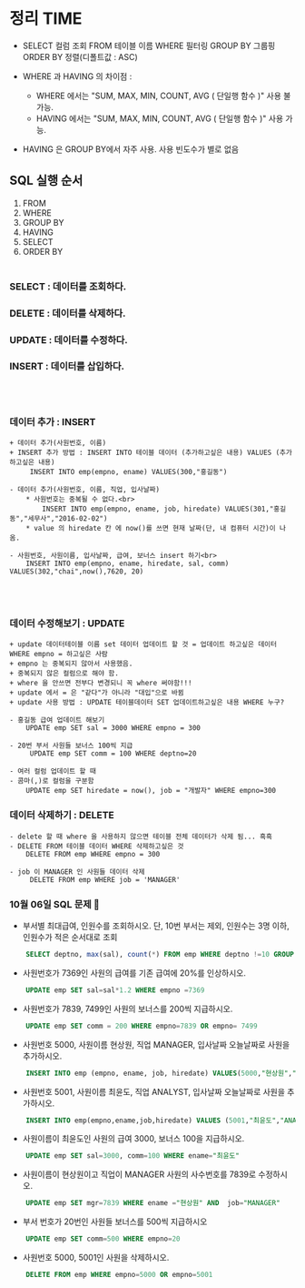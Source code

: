 # 정리 TIME

- SELECT 컬럼 조회 
    FROM 테이블 이름
        WHERE 필터링
            GROUP BY 그룹핑
                ORDER BY 정렬(디폴트값 : ASC)

- WHERE 과 HAVING 의 차이점 : 
    + WHERE 에서는 "SUM, MAX, MIN, COUNT, AVG ( 단일행 함수 )" 사용 불가능.
    + HAVING 에서는 "SUM, MAX, MIN, COUNT, AVG ( 단일행 함수 )" 사용 가능.

 * HAVING 은 GROUP BY에서 자주 사용. 사용 빈도수가 별로 없음

## SQL 실행 순서
1. FROM
2. WHERE
3. GROUP BY
4. HAVING
5. SELECT
6. ORDER BY
<br><br>

### SELECT : 데이터를 조회하다.
### DELETE : 데이터를 삭제하다.
### UPDATE : 데이터를 수정하다.
### INSERT : 데이터를 삽입하다.

<br><br>

### 데이터 추가 : INSERT 
    + 데이터 추가(사원번호, 이름) 
    + INSERT 추가 방법 : INSERT INTO 테이블 데이터 (추가하고싶은 내용) VALUES (추가하고싶은 내용)
         INSERT INTO emp(empno, ename) VALUES(300,"홍길동")

    - 데이터 추가(사원번호, 이름, 직업, 입사날짜)
        * 사원번호는 중복될 수 없다.<br>
            INSERT INTO emp(empno, ename, job, hiredate) VALUES(301,"홍길동","세무사","2016-02-02")
        * value 의 hiredate 칸 에 now()를 쓰면 현재 날짜(단, 내 컴퓨터 시간)이 나옴.

    - 사원번호, 사원이름, 입사날짜, 급여, 보너스 insert 하기<br>
        INSERT INTO emp(empno, ename, hiredate, sal, comm) VALUES(302,"chai",now(),7620, 20)
<br><br>

### 데이터 수정해보기 : UPDATE
    + update 데이터테이블 이름 set 데이터 업데이트 할 것 = 업데이트 하고싶은 데이터 WHERE empno = 하고싶은 사람
    + empno 는 중복되지 않아서 사용했음.
    + 중복되지 않은 컬럼으로 해야 함.
    + where 을 안쓰면 전부다 변경되니 꼭 where 써야함!!!
    + update 에서 = 은 "같다"가 아니라 "대입"으로 바뀜
    + update 사용 방법 : UPDATE 테이블데이터 SET 업데이트하고싶은 내용 WHERE 누구?

    - 홍길동 급여 업데이트 해보기 
        UPDATE emp SET sal = 3000 WHERE empno = 300

    - 20번 부서 사원들 보너스 100씩 지급
         UPDATE emp SET comm = 100 WHERE deptno=20

    - 여러 컬럼 업데이트 할 때
    - 콤마(,)로 컬럼을 구분함
        UPDATE emp SET hiredate = now(), job = "개발자" WHERE empno=300

### 데이터 삭제하기 : DELETE 
    - delete 할 때 where 을 사용하지 않으면 테이블 전체 데이터가 삭제 됨... 흑흑
    - DELETE FROM 테이블 데이터 WHERE 삭제하고싶은 것
        DELETE FROM emp WHERE empno = 300

    - job 이 MANAGER 인 사원들 데이터 삭제
         DELETE FROM emp WHERE job = 'MANAGER' 


### 10월 06일 SQL 문제 👼
- 부서별 최대급여, 인원수를 조회하시오. 단, 10번 부서는 제외, 인원수는 3명 이하, 인원수가 적은 순서대로 조회
```SQL
    SELECT deptno, max(sal), count(*) FROM emp WHERE deptno !=10 GROUP BY deptno having count(*)<=3 ORDER BY count(*)
```
- 사원번호가 7369인 사원의 급여를 기존 급여에 20%를 인상하시오.
```SQL
    UPDATE emp SET sal=sal*1.2 WHERE empno =7369
```
- 사원번호가 7839, 7499인 사원의 보너스를 200씩 지급하시오.
```SQL
    UPDATE emp SET comm = 200 WHERE empno=7839 OR empno= 7499
```
- 사원번호 5000, 사원이름 현상원, 직업 MANAGER, 입사날짜 오늘날짜로 사원을 추가하시오.
```SQL
    INSERT INTO emp (empno, ename, job, hiredate) VALUES(5000,"현상원","MANAGER",now())
```
- 사원번호 5001, 사원이름 최윤도, 직업 ANALYST, 입사날짜 오늘날짜로 사원을 추가하시오.
```SQL
    INSERT INTO emp(empno,ename,job,hiredate) VALUES (5001,"최윤도","ANALYST",now())
```
- 사원이름이 최윤도인 사원의 급여 3000, 보너스 100을 지급하시오.
```SQL
    UPDATE emp SET sal=3000, comm=100 WHERE ename="최윤도"
```
- 사원이름이 현상원이고 직업이 MANAGER 사원의 사수번호를 7839로 수정하시오.
```SQL
    UPDATE emp SET mgr=7839 WHERE ename ="현상원" AND  job="MANAGER"
```
- 부서 번호가 20번인 사원들 보너스를 500씩 지급하시오
```SQL
    UPDATE emp SET comm=500 WHERE empno=20
```
- 사원번호 5000, 5001인 사원을 삭제하시오.
```SQL
    DELETE FROM emp WHERE empno=5000 OR empno=5001
```